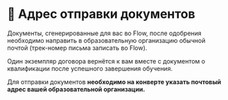 # 📨 Адрес отправки документов

Документы, сгенерированные для вас во Flow, после одобрения необходимо направить в образовательную организацию обычной почтой (трек-номер письма записать во Flow).

Один экземпляр  договора вернётся к вам вместе с документом о квалификации после успешного завершения обучения.

Для отправки документов **необходимо  на конверте указать почтовый адрес  вашей образовательной организации.**
